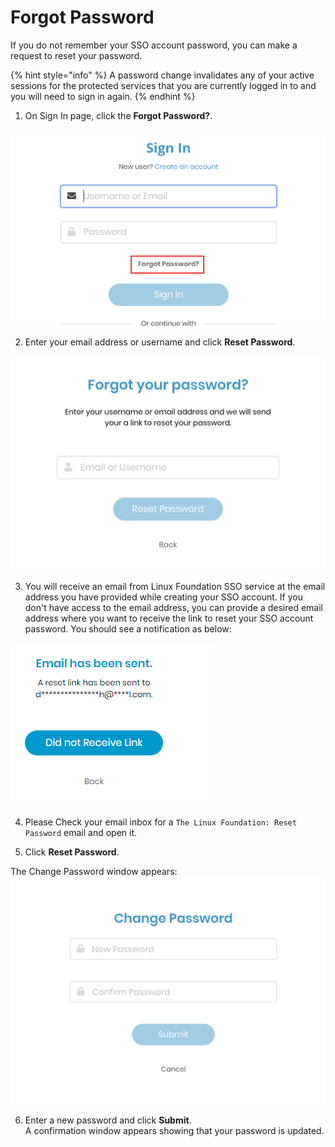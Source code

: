 # Forgot Password

If you do not remember your SSO account password, you can make a request to reset your password.

{% hint style="info" %}
A password change invalidates any of your active sessions for the protected services that you are currently logged in to and you will need to sign in again.
{% endhint %}

1. On Sign In page, click the **Forgot Password?**.​​

![](../.gitbook/assets/forgot-password.png)

2. Enter your email address or username and click **Reset Password**. 

![Forgot your password?](../.gitbook/assets/screen-shot-2020-05-04-at-6.42.25-pm.png)

3. You will receive an email from Linux Foundation SSO service at the email address you have provided while creating your SSO account. If you don't have access to the email address, you can provide a desired email address where you want to receive the link to reset your SSO account password. You should see a notification as below:

![](../.gitbook/assets/forgot-password-email-notification.png)

4. Please Check your email inbox for a `The Linux Foundation: Reset Password` email and open it.

5. Click **Reset Password**.

The Change Password window appears:                      ​![Change Password](../.gitbook/assets/screen-shot-2020-05-04-at-6.45.53-pm.png)​

6. Enter a new password and click **Submit**.   
A confirmation window appears showing that your password is updated.

